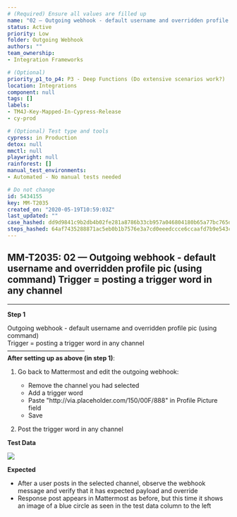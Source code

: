 ```yaml
---
# (Required) Ensure all values are filled up
name: "02 — Outgoing webhook - default username and overridden profile pic (using command) Trigger = posting a trigger word in any channel"
status: Active
priority: Low
folder: Outgoing Webhook
authors: ""
team_ownership: 
- Integration Frameworks

# (Optional)
priority_p1_to_p4: P3 - Deep Functions (Do extensive scenarios work?)
location: Integrations
component: null
tags: []
labels: 
- TM4J-Key-Mapped-In-Cypress-Release
- cy-prod

# (Optional) Test type and tools
cypress: in Production
detox: null
mmctl: null
playwright: null
rainforest: []
manual_test_environments: 
- Automated - No manual tests needed

# Do not change
id: 5434155
key: MM-T2035
created_on: "2020-05-19T10:59:03Z"
last_updated: ""
case_hashed: dd9d9841c9b2db4b02fe281a8786b33cb957a046804180b65a77bc765db770c77336b72a5464e2a282bde37babf3f39b
steps_hashed: 64af7435288871ac5eb0b1b7576e3a7cd0eeedccce6ccaafd7b9e543c3478a305a498cbe9f27b79a773b207b4b4d07eb
---
```


<!-- (Auto-generated) Based on frontmatter's "key" and "name" -->

## MM-T2035: 02 — Outgoing webhook - default username and overridden profile pic (using command) Trigger = posting a trigger word in any channel

---

**Step 1**

Outgoing webhook - default username and overridden profile pic (using command)\
Trigger = posting a trigger word in any channel\
–––––––––––––––––––––––––\
**After setting up as above (in step 1)**:

1. Go back to Mattermost and edit the outgoing webhook:

   - Remove the channel you had selected
   - Add a trigger word
   - Paste "http\://via.placeholder.com/150/00F/888" in Profile Picture field
   - Save

2. Post the trigger word in any channel

**Test Data**

![](https://smartbear-tm4j-prod-us-west-2-attachment-rich-text.s3.us-west-2.amazonaws.com/embedded-f3277290f945470c4add5d21ef3dc7ca7b74388fc7152bfb6b99ae58c66a95a8-1589885973662-1589885973662.png)

**Expected**

- After a user posts in the selected channel, observe the webhook message and verify that it has expected payload and override
- Response post appears in Mattermost as before, but this time it shows an image of a blue circle as seen in the test data column to the left
